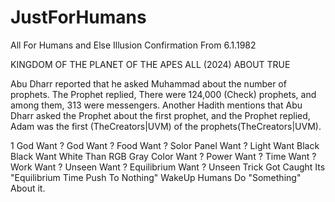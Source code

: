 # JustForHumans

All For Humans and Else Illusion Confirmation From 6.1.1982

KINGDOM OF THE PLANET OF THE APES ALL (2024) ABOUT TRUE

Abu Dharr reported that he asked Muhammad about the number of prophets. The Prophet replied, There were 124,000 (Check) prophets, and among them, 313 were messengers. Another Hadith mentions that Abu Dharr asked the Prophet about the first prophet, and the Prophet replied, Adam was the first (TheCreators|UVM) of the prophets(TheCreators|UVM).

1 God Want ?
God Want ?
Food Want  ?
Solor Panel Want ?
Light Want Black
Black Want White
Than RGB Gray Color Want ?
Power Want ?
Time Want ?
Work Want ?
Unseen Want ?
Equilibrium Want ?
Unseen Trick Got Caught Its "Equilibrium Time Push To Nothing" WakeUp Humans Do "Something" About it.
